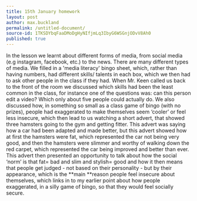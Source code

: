 ```yaml
---
title: 15th January homework
layout: post
author: max.buckland
permalink: /untitled-document/
source-id: 1TKSDYbqFaaDMoDgHyNIfjmLq3IbyG6WSGnjODvV8Ah0
published: true
---
```

			

 In the lesson we learnt about different forms of media, from social media (e.g instagram, facebook, etc.) to the news. There are many different types of media. We filled in a 'media literacy' bingo sheet, which, rather than having numbers, had different skills/ talents in each box, which we then had to ask other people in the class if they had. When Mr. Keen called us back to the front of the room we discussed which skills had been the least common in the class, for instance one of the questions was: can this person edit a video? Which only about five people could actually do. We also discussed how, in something so small as a class game of bingo (with no prizes), people had exaggerated to make themselves seem ‘cooler’ or feel less insecure, which then lead to us watching a short advert, that showed three hamsters going to the gym and getting fitter. This advert was saying how a car had been adapted and made better, but this advert showed how at first the hamsters were fat, which represented the car not being very good, and then the hamsters were slimmer and worthy of walking down the red carpet, which represented  the car being improved and better than ever. This advert then presented an opportunity to talk about how the social ‘norm’ is that fat= bad and slim and stylish= good and how it then means that people get judged - not based on their personality - but by their appearance, which is the **main **reason people feel insecure about themselves, which links in to my earlier point about how people exaggerated, in a silly game of bingo, so that they would feel socially secure.

